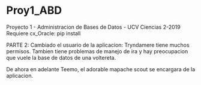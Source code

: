 # Proy1_ABD
Proyecto 1 - Administracion de Bases de Datos - UCV Ciencias 2-2019
Requiere cx_Oracle: pip install 

PARTE 2:
Cambiado el usuario de la aplicacion: Tryndamere tiene muchos permisos. Tambien tiene problemas de manejo de ira y hay preocupacion que vuele la base de datos de una voltereta.

De ahora en adelante Teemo, el adorable mapache scout se encargara de la aplicacion.
